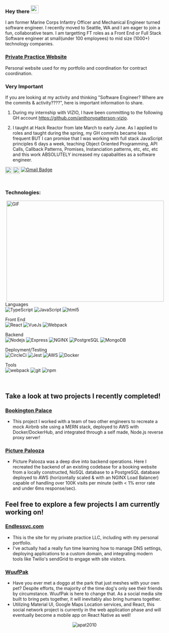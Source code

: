 ### Hey there <img src="https://media.giphy.com/media/hvRJCLFzcasrR4ia7z/giphy.gif" width="25px">
 I am former Marine Corps Infantry Officer and Mechanical Engineer turned software engineer.
 I recently moved to Seattle, WA and I am eager to join a fun, collaborative team. I am targetting FT roles as a Front End or Full Stack Software engineer at small(under 100 employees) to mid size (1000+) technology companies. 
 
 ### [Private Practice Website](http://www.endlessvc.com)
 Personal website used for my portfolio and coordination for contract coordination.
 
 ### Very Important 
 
 If you are looking at my activity and thinking "Software Engineer? Where are the commits & activity????", here is important information to share.
 1. During my internship with VIZIO, I have been committing to the following GH account https://github.com/anthonypatterson-vizio. 

 2. I taught at Hack Reactor from late March to early June. As I applied to roles and taught during the spring, my GH commits became less frequent BUT I can promise that I was working with full stack JavaScript principles 6 days a week, teaching Object Oriented Programming, API Calls, Callback Patterns, Promises, Instanciation patterns, etc, etc, etc and this work ABSOLUTELY increased my capabalities as a software engineer.

<a href="https://twitter.com/apatterson2010">
  <img align="left" alt="Anthony Patterson | Twitter" width="22px" src="https://raw.githubusercontent.com/apat2010/apat2010/master/assets/twitter.svg" />
</a>
<a href="https://www.linkedin.com/in/anthony-patterson14/">
  <img align="left" alt="Abhishek's LinkedIN" width="22px" src="https://raw.githubusercontent.com/apat2010/apat2010/master/assets/linkedin.svg" />
</a>

[![Gmail Badge](https://img.shields.io/badge/-pattersonanthony14@gmail.com-white?style=flat-square&logo=Gmail&link=mailto:pattersonanthony14@gmail.com)](mailto:pattersonanthony14@gmail.com)

</br>


### Technologies:

<p>

  <img align="right" alt="GIF" src="https://raw.githubusercontent.com/apat2010/apat2010/master/assets/code.gif?raw=true" width="500" height="320" />
Languages
  </br>
<img alt="TypeScript" src="https://img.shields.io/badge/-TypeScript-blue?style=flat-square&logo=typescript"/>
<img alt="JavaScript" src="https://img.shields.io/badge/-JavaScript-gray?style=flat-square&logo=javascript"/>
 <img alt="html5" src="https://img.shields.io/badge/-HTML5-E34F26?style=flat-square&logo=html5&logoColor=white" />
 </br>

  Front End
  </br>
  <img alt="React" src="https://img.shields.io/badge/-React-45b8d8?style=flat-square&logo=react&logoColor=white" />
  <img alt="VueJs" src="https://img.shields.io/badge/-VueJs-green?style=flat-square&logo=vuejs"/>
  <img alt="Webpack" src="https://img.shields.io/badge/-Webpack-8DD6F9?style=flat-square&logo=webpack&logoColor=white" />
  </br>

  Backend
  </br>
  <img alt="Nodejs" src="https://img.shields.io/badge/-Nodejs-43853d?style=flat-square&logo=Node.js&logoColor=white" />
  <img alt="Express" src="https://img.shields.io/badge/-Express-gray?style=flat-square&logo=Express"/>
  <img alt="NGINX" src="https://img.shields.io/badge/-NGINX-gray?style=flat-square&logo=NGINX"/>
  <img alt="PostgreSQL" src="https://img.shields.io/badge/-PostgreSQL-white?style=flat-square&logo=postgresql&logoColor=336791" />
  <img alt="MongoDB" src="https://img.shields.io/badge/-MongoDB-13aa52?style=flat-square&logo=mongodb&logoColor=white" />
  </br>

  Deployment/Testing
  </br>
  <img alt="CircleCi" src= "https://img.shields.io/badge/-CircleCI-gray?style=flat-square&logo=CircleCI"/>
  <img alt="Jest" src="https://img.shields.io/badge/-Jest-white?style=flat-square&logo=Jest&logoColor=C21325"/>
  <img alt="AWS" src="https://img.shields.io/badge/AWS-gray?style=flat-square&logo=amazon-aws&logoColor=FF9900"/>
  <img alt="Docker" src="https://img.shields.io/badge/-Docker-46a2f1?style=flat-square&logo=docker&logoColor=white" />
  </br>

  Tools
  </br>
   <img alt="webpack" src="https://img.shields.io/badge/-Webpack-blue?style=flat-square&logo=webpack&logoColor=white" />
  <img alt="git" src="https://img.shields.io/badge/-Git-F05032?style=flat-square&logo=git&logoColor=white" />
  <img alt="npm" src="https://img.shields.io/badge/-NPM-CB3837?style=flat-square&logo=npm&logoColor=white" />

</p>


</br>
<h2> Take a look at two projects I recently completed! </h2>

### [Bookington Palace](https://github.com/thefabfour/BookingtonPalace)
- This project I worked with a team of two other engineers to recreate a mock Airbnb site using a MERN stack, deployed to AWS with Docker/DockerHub, and integrated through a self made, Node.js reverse proxy server!

### [Picture Palooza](https://github.com/TripstersSDC/PicturePalooza)
- Picture Palooza was a deep dive into backend operations. Here I recreated the backend of an existing codebase for a booking website from a locally constructed, NoSQL database to a PostgreSQL database deployed to AWS (horizontally scaled & with an NGINX Load Balancer) capable of handling over 100K visits per minute (with < 1% error rate and under 6ms response/sec).


<h2> Feel free to explore a few projects I am currently working on! </h2>

### [Endlessvc.com](https://github.com/apat2010/PersonalSite)
- This is the site for my private practice LLC, including with my personal portfolio.
- I've actually had a really fun time learning how to manage DNS settings, deploying applications to a custom domain, and integrating modern tools like Twilio's sendGrid to engage with site visitors.

### [WuufPak](https://github.com/apat2010/WuufPak)
- Have you ever met a doggo at the park that just meshes with your own pet? Despite efforts, the majority of the time dog's only see their friends by circumstance. WuufPak is here to change that. As a social media site built to bring pets together, it will inevitably also bring humans together. 
- Utilizing Material UI, Google Maps Location services, and React, this social network project is currently in the web application phase and will eventually become a mobile app on React Native as well!



<p align="center"> <img src="https://github-readme-stats.vercel.app/api?username=apat2010&show_icons=true&theme=gotham" alt="apat2010" />
